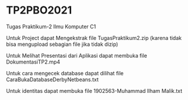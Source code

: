 # TP2PBO2021
Tugas Praktikum-2 Ilmu Komputer C1

Untuk Project dapat Mengekstrak file TugasPraktikum2.zip (karena tidak bisa mengupload sebagian file jika tidak dizip)

Untuk Melihat Presentasi dari Aplikasi dapat membuka file DokumentasiTP2.mp4

Untuk cara mengecek database dapat dilihat file CaraBukaDatabaseDerbyNetbeans.txt

Untuk identitas dapat membuka file 1902563-Muhammad Ilham Malik.txt
